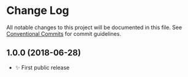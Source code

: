 # Change Log

All notable changes to this project will be documented in this file.
See [Conventional Commits](https://conventionalcommits.org) for commit guidelines.

## 1.0.0 (2018-06-28)

- ✨ First public release
